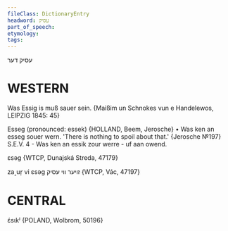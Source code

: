 ```yaml
---
fileClass: DictionaryEntry
headword: עסיק
part_of_speech: 
etymology: 
tags: 
---
```

עסיק
דער

WESTERN
========

Was Essig is muß sauer sein.
{Maißim un Schnokes vun e Handelewos, LEIPZIG 1845: 45}

Esseg (pronounced: essek) {HOLLAND, Beem, Jerosche}
	•	Was ken an esseg souer wern. 'There is nothing to spoil about that.' {Jerosche №197}
S.E.V. 4 - Was ken an essik zour werre - uf aan owend.

ɛsəg {WTCP, Dunajská Streda, 47179}

za˰ur̩ vi ɛsəg זויער ווי עסיק {WTCP, Vác, 47197}

CENTRAL
========

ɛ́sɩkʲ {POLAND, Wolbrom, 50196}